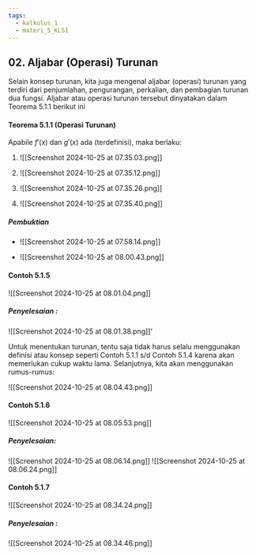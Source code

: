 ```yaml
---
tags:
  - kalkulus_1
  - materi_5_KLS1
---
```

## 02. Aljabar (Operasi) Turunan

Selain konsep turunan, kita juga mengenal aljabar (operasi) turunan yang terdiri dari penjumlahan, pengurangan, perkalian, dan pembagian turunan dua fungsi. Aljabar atau operasi turunan tersebut dinyatakan dalam Teorema 5.1.1 berikut ini

#### Teorema 5.1.1 (Operasi Turunan)

Apabile $f'(x)$ dan $g'(x)$ ada (terdefinisi), maka berlaku:

1. ![[Screenshot 2024-10-25 at 07.35.03.png]]
   
2. ![[Screenshot 2024-10-25 at 07.35.12.png]]
   
3.  ![[Screenshot 2024-10-25 at 07.35.26.png]]
   
4.  ![[Screenshot 2024-10-25 at 07.35.40.png]]


##### Pembuktian

-  ![[Screenshot 2024-10-25 at 07.58.14.png]]
  
-  ![[Screenshot 2024-10-25 at 08.00.43.png]]


#### Contoh 5.1.5

![[Screenshot 2024-10-25 at 08.01.04.png]]

##### Penyelesaian :

![[Screenshot 2024-10-25 at 08.01.38.png]]'

Untuk menentukan turunan, tentu saja tidak harus selalu menggunakan definisi atau konsep seperti Contoh 5.1.1 s/d Contoh 5.1.4 karena akan memerlukan cukup waktu lama. Selanjutnya, kita akan menggunakan rumus-rumus:

![[Screenshot 2024-10-25 at 08.04.43.png]]

#### Contoh 5.1.6

![[Screenshot 2024-10-25 at 08.05.53.png]]
##### Penyelesaian:

![[Screenshot 2024-10-25 at 08.06.14.png]]
![[Screenshot 2024-10-25 at 08.06.24.png]]

#### Contoh 5.1.7

![[Screenshot 2024-10-25 at 08.34.24.png]]

##### Penyelesaian :

![[Screenshot 2024-10-25 at 08.34.46.png]]
